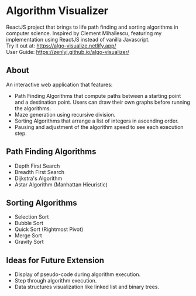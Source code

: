 # Algorithm Visualizer
ReactJS project that brings to life path finding and sorting algorithms in computer science.
Inspired by Clement Mihailescu, featuring my implementation using ReactJS instead of vanilla Javascript. <br /> 
Try it out at: https://algo-visualize.netlify.app/ <br />
User Guide: https://zenlyj.github.io/algo-visualizer/

## About
An interactive web application that features:
  * Path Finding Algorithms that compute paths between a starting point and a destination point. Users can draw their own graphs before running the algorithms.
  * Maze generation using recursive division.
  * Sorting Algorithms that arrange a list of integers in ascending order.
  * Pausing and adjustment of the algorithm speed to see each execution step.

## Path Finding Algorithms
  * Depth First Search
  * Breadth First Search
  * Dijkstra's Algorithm
  * Astar Algorithm (Manhattan Hieuristic)

## Sorting Algorithms
  * Selection Sort
  * Bubble Sort
  * Quick Sort (Rightmost Pivot)
  * Merge Sort
  * Gravity Sort

## Ideas for Future Extension
  * Display of pseudo-code during algorithm execution.
  * Step through algorithm execution.
  * Data structures visualization like linked list and binary trees.